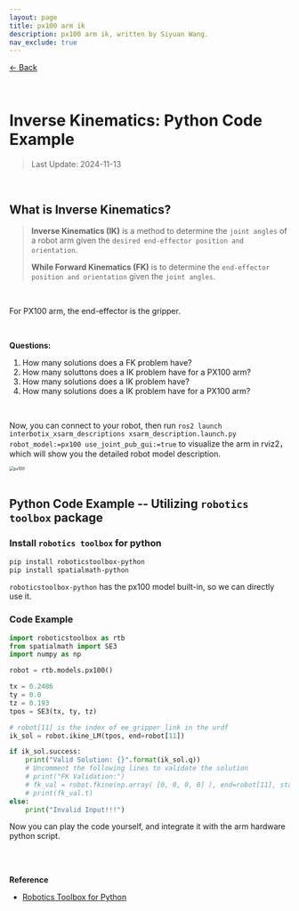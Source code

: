 ```yaml
---
layout: page
title: px100 arm ik
description: px100 arm ik, written by Siyuan Wang.
nav_exclude: true
---
```



[← Back](https://rpai-lab.github.io/EE211-25Fall/assets/lab/week8/week8-page/)

<br>

# Inverse Kinematics: Python Code Example

> Last Update: 2024-11-13

<br>

## What is Inverse Kinematics?
> **Inverse Kinematics (IK)** is a method to determine the `joint angles` of a robot arm given the `desired end-effector position and orientation`. 
>
> **While Forward Kinematics (FK)** is to determine the `end-effector position and orientation` given the `joint angles`.

<br>

For PX100 arm, the end-effector is the gripper.
<br>

<br>

**Questions:**
1. How many solutions does a FK problem have?
2. How many soluttons does a IK problem have for a PX100 arm?
3. How many solutions does a IK problem have?
4. How many solutions does a IK problem have for a PX100 arm?


<br>

Now, you can connect to your robot, then run `ros2 launch interbotix_xsarm_descriptions xsarm_description.launch.py robot_model:=px100 use_joint_pub_gui:=true` to visualize the arm in rviz2， which will show you the detailed robot model description.

<img src="https://rpai-lab.github.io/EE211-24Fall/assets/lab/week11/imgs/px100_arm_description.png" alt="px100" style="zoom:50%;" /> 
<br>

<br>

## Python Code Example -- Utilizing `robotics toolbox` package

### Install `robotics toolbox` for python

```bash
pip install roboticstoolbox-python
pip install spatialmath-python
```

`roboticstoolbox-python` has the px100 model built-in, so we can directly use it.


### Code Example

```python
import roboticstoolbox as rtb
from spatialmath import SE3
import numpy as np

robot = rtb.models.px100()

tx = 0.2486
ty = 0.0
tz = 0.193
tpos = SE3(tx, ty, tz)

# robot[11] is the index of ee_gripper_link in the urdf
ik_sol = robot.ikine_LM(tpos, end=robot[11])

if ik_sol.success:
    print("Valid Solution: {}".format(ik_sol.q))
    # Uncomment the following lines to validate the solution
    # print("FK Validation:")
    # fk_val = robot.fkine(np.array( [0, 0, 0, 0] ), end=robot[11], start=robot[0])
    # print(fk_val.t)
else:
    print("Invalid Input!!!")
```

Now you can play the code yourself, and integrate it with the arm hardware python script.

<br>
<br>

**Reference**
- [Robotics Toolbox for Python](https://petercorke.github.io/robotics-toolbox-python/)

<br>
<br>

